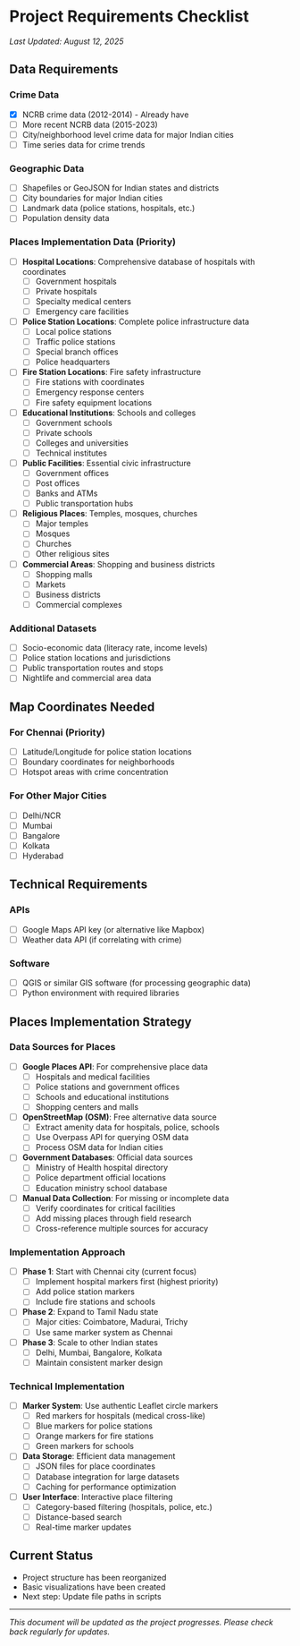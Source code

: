 # Project Requirements Checklist

*Last Updated: August 12, 2025*

## Data Requirements

### Crime Data
- [x] NCRB crime data (2012-2014) - Already have
- [ ] More recent NCRB data (2015-2023)
- [ ] City/neighborhood level crime data for major Indian cities
- [ ] Time series data for crime trends

### Geographic Data
- [ ] Shapefiles or GeoJSON for Indian states and districts
- [ ] City boundaries for major Indian cities
- [ ] Landmark data (police stations, hospitals, etc.)
- [ ] Population density data

### Places Implementation Data (Priority)
- [ ] **Hospital Locations**: Comprehensive database of hospitals with coordinates
  - [ ] Government hospitals
  - [ ] Private hospitals
  - [ ] Specialty medical centers
  - [ ] Emergency care facilities
- [ ] **Police Station Locations**: Complete police infrastructure data
  - [ ] Local police stations
  - [ ] Traffic police stations
  - [ ] Special branch offices
  - [ ] Police headquarters
- [ ] **Fire Station Locations**: Fire safety infrastructure
  - [ ] Fire stations with coordinates
  - [ ] Emergency response centers
  - [ ] Fire safety equipment locations
- [ ] **Educational Institutions**: Schools and colleges
  - [ ] Government schools
  - [ ] Private schools
  - [ ] Colleges and universities
  - [ ] Technical institutes
- [ ] **Public Facilities**: Essential civic infrastructure
  - [ ] Government offices
  - [ ] Post offices
  - [ ] Banks and ATMs
  - [ ] Public transportation hubs
- [ ] **Religious Places**: Temples, mosques, churches
  - [ ] Major temples
  - [ ] Mosques
  - [ ] Churches
  - [ ] Other religious sites
- [ ] **Commercial Areas**: Shopping and business districts
  - [ ] Shopping malls
  - [ ] Markets
  - [ ] Business districts
  - [ ] Commercial complexes

### Additional Datasets
- [ ] Socio-economic data (literacy rate, income levels)
- [ ] Police station locations and jurisdictions
- [ ] Public transportation routes and stops
- [ ] Nightlife and commercial area data

## Map Coordinates Needed

### For Chennai (Priority)
- [ ] Latitude/Longitude for police station locations
- [ ] Boundary coordinates for neighborhoods
- [ ] Hotspot areas with crime concentration

### For Other Major Cities
- [ ] Delhi/NCR
- [ ] Mumbai
- [ ] Bangalore
- [ ] Kolkata
- [ ] Hyderabad

## Technical Requirements

### APIs
- [ ] Google Maps API key (or alternative like Mapbox)
- [ ] Weather data API (if correlating with crime)

### Software
- [ ] QGIS or similar GIS software (for processing geographic data)
- [ ] Python environment with required libraries

## Places Implementation Strategy

### Data Sources for Places
- [ ] **Google Places API**: For comprehensive place data
  - [ ] Hospitals and medical facilities
  - [ ] Police stations and government offices
  - [ ] Schools and educational institutions
  - [ ] Shopping centers and malls
- [ ] **OpenStreetMap (OSM)**: Free alternative data source
  - [ ] Extract amenity data for hospitals, police, schools
  - [ ] Use Overpass API for querying OSM data
  - [ ] Process OSM data for Indian cities
- [ ] **Government Databases**: Official data sources
  - [ ] Ministry of Health hospital directory
  - [ ] Police department official locations
  - [ ] Education ministry school database
- [ ] **Manual Data Collection**: For missing or incomplete data
  - [ ] Verify coordinates for critical facilities
  - [ ] Add missing places through field research
  - [ ] Cross-reference multiple sources for accuracy

### Implementation Approach
- [ ] **Phase 1**: Start with Chennai city (current focus)
  - [ ] Implement hospital markers first (highest priority)
  - [ ] Add police station markers
  - [ ] Include fire stations and schools
- [ ] **Phase 2**: Expand to Tamil Nadu state
  - [ ] Major cities: Coimbatore, Madurai, Trichy
  - [ ] Use same marker system as Chennai
- [ ] **Phase 3**: Scale to other Indian states
  - [ ] Delhi, Mumbai, Bangalore, Kolkata
  - [ ] Maintain consistent marker design

### Technical Implementation
- [ ] **Marker System**: Use authentic Leaflet circle markers
  - [ ] Red markers for hospitals (medical cross-like)
  - [ ] Blue markers for police stations
  - [ ] Orange markers for fire stations
  - [ ] Green markers for schools
- [ ] **Data Storage**: Efficient data management
  - [ ] JSON files for place coordinates
  - [ ] Database integration for large datasets
  - [ ] Caching for performance optimization
- [ ] **User Interface**: Interactive place filtering
  - [ ] Category-based filtering (hospitals, police, etc.)
  - [ ] Distance-based search
  - [ ] Real-time marker updates

## Current Status
- Project structure has been reorganized
- Basic visualizations have been created
- Next step: Update file paths in scripts

---
*This document will be updated as the project progresses. Please check back regularly for updates.*
